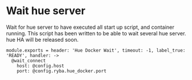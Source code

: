 
# Wait hue server

Wait for hue server to have executed all start up script, and container running.
This script has been written to be able to wait several hue server. hue HA will
be released soon.

    module.exports = header: 'Hue Docker Wait', timeout: -1, label_true: 'READY', handler: ->
      @wait_connect
        host: @config.host
        port: @config.ryba.hue_docker.port
